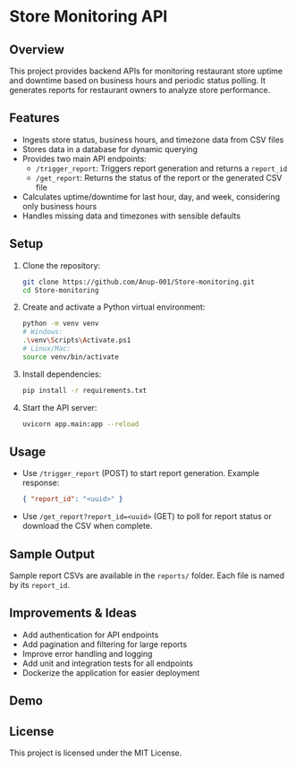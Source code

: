 # Store Monitoring API

## Overview
This project provides backend APIs for monitoring restaurant store uptime and downtime based on business hours and periodic status polling. It generates reports for restaurant owners to analyze store performance.

## Features
- Ingests store status, business hours, and timezone data from CSV files
- Stores data in a database for dynamic querying
- Provides two main API endpoints:
  - `/trigger_report`: Triggers report generation and returns a `report_id`
  - `/get_report`: Returns the status of the report or the generated CSV file
- Calculates uptime/downtime for last hour, day, and week, considering only business hours
- Handles missing data and timezones with sensible defaults

## Setup
1. Clone the repository:
   ```sh
   git clone https://github.com/Anup-001/Store-monitoring.git
   cd Store-monitoring
   ```
2. Create and activate a Python virtual environment:
   ```sh
   python -m venv venv
   # Windows:
   .\venv\Scripts\Activate.ps1
   # Linux/Mac:
   source venv/bin/activate
   ```
3. Install dependencies:
   ```sh
   pip install -r requirements.txt
   ```
4. Start the API server:
   ```sh
   uvicorn app.main:app --reload
   ```

## Usage
- Use `/trigger_report` (POST) to start report generation. Example response:
  ```json
  { "report_id": "<uuid>" }
  ```
- Use `/get_report?report_id=<uuid>` (GET) to poll for report status or download the CSV when complete.

## Sample Output
Sample report CSVs are available in the `reports/` folder. Each file is named by its `report_id`.

## Improvements & Ideas
- Add authentication for API endpoints
- Add pagination and filtering for large reports
- Improve error handling and logging
- Add unit and integration tests for all endpoints
- Dockerize the application for easier deployment

## Demo


## License
This project is licensed under the MIT License.
